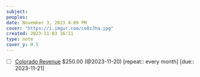 ```yaml
---
subject: 
peoples: 
date: November 3, 2023 4:09 PM
cover: "https://i.imgur.com/ce8zJha.jpg"
created: 2023-11-03 16:11
type: note
cover_y: 0.5
---
```

- [ ] [Colorado Revenue](app://obsidian.md/100-Notes/Finances/ColoradoState) $250.00 (@2023-11-20) [repeat:: every month] [due:: 2023-11-21]
